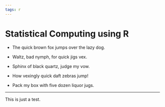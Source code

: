 ```yaml
---
tags: r
---
```


# Statistical Computing using R

- The quick brown fox jumps over the lazy dog.
* Waltz, bad nymph, for quick jigs vex.
- Sphinx of black quartz, judge my vow.
+ How vexingly quick daft zebras jump!
- Pack my box with five dozen liquor jugs.

------

 This is just a test.
